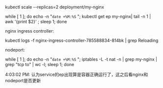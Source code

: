 kubectl scale --replicas=2 deployment/my-nginx


while [ 1 ]; do echo -n "`date +%M:%S`    "; kubectl get ep my-nginx| tail -n 1 | awk '{print $2}' ; sleep 1; done

nginx ingress controller:

kubectl logs -f nginx-ingress-controller-785588834-814bk | grep Reloading


nodeport:

while [ 1 ]; do echo -n "`date +%M:%S`    "; iptables -L -t nat -n  | grep my-nginx | grep "tcp to" | wc -l; sleep 1; done
 

4:03:02 PM: 认为service的ep出现算是容器正确运行了，这之后看nginx和nodeport是否更新 
